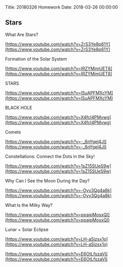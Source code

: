 Title: 20180326 Homework
Date: 2018-03-26 00:00:00


## Stars

What Are Stars?

[https://www.youtube.com/watch?v=ZrS3Ye8p61Y](https://www.youtube.com/watch?v=ZrS3Ye8p61Y)



Formation of the Solar System

[https://www.youtube.com/watch?v=IRZYMimUET8](https://www.youtube.com/watch?v=IRZYMimUET8)



STARS

[https://www.youtube.com/watch?v=lSuAPFMXcYM](https://www.youtube.com/watch?v=lSuAPFMXcYM)



BLACK HOLE

[https://www.youtube.com/watch?v=X4fcI4PMvwg](https://www.youtube.com/watch?v=X4fcI4PMvwg)



Comets

[https://www.youtube.com/watch?v=-_6nYgel4JI](https://www.youtube.com/watch?v=-_6nYgel4JI)



Constellations: Connect the Dots in the Sky!

[https://www.youtube.com/watch?v=1sZ15SUeS9w](https://www.youtube.com/watch?v=1sZ15SUeS9w)



Why Can I See the Moon During the Day?

[https://www.youtube.com/watch?v=-Oyv3Qg4a8k](https://www.youtube.com/watch?v=-Oyv3Qg4a8k)



What Is the Milky Way?

[https://www.youtube.com/watch?v=ppajpMosxQI](https://www.youtube.com/watch?v=ppajpMosxQI)



Lunar + Solar Eclipse

[https://www.youtube.com/watch?v=LH-aSizsx1o](https://www.youtube.com/watch?v=LH-aSizsx1o)



[https://www.youtube.com/watch?v=E6OtLfszaVI](https://www.youtube.com/watch?v=E6OtLfszaVI)
